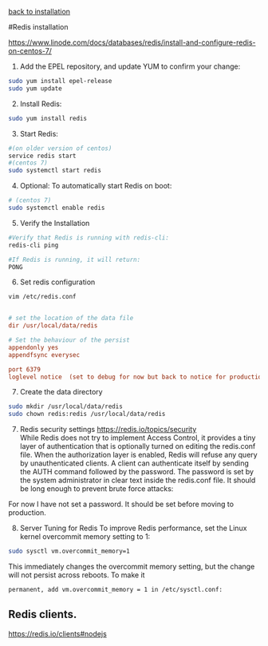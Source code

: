 [back to installation](https://github.com/kwantu/platformconfiguration/wiki/Installation)

#Redis installation

https://www.linode.com/docs/databases/redis/install-and-configure-redis-on-centos-7/

1. Add the EPEL repository, and update YUM to confirm your change:

```bash
sudo yum install epel-release
sudo yum update
```

2. Install Redis:
```bash
sudo yum install redis
```

3. Start Redis:
```bash
#(on older version of centos)
service redis start 
#(centos 7)
sudo systemctl start redis 
```
4. Optional: To automatically start Redis on boot:
```bash
# (centos 7)
sudo systemctl enable redis
```
5. Verify the Installation
```bash
#Verify that Redis is running with redis-cli:
redis-cli ping

#If Redis is running, it will return:
PONG
```
6. Set redis configuration

```bash
vim /etc/redis.conf
```
```ini

# set the location of the data file
dir /usr/local/data/redis

# Set the behaviour of the persist
appendonly yes
appendfsync everysec

port 6379
loglevel notice  (set to debug for now but back to notice for production)
```
7. Create the data directory

```bash
sudo mkdir /usr/local/data/redis
sudo chown redis:redis /usr/local/data/redis
```


7. Redis security settings
https://redis.io/topics/security <br>
While Redis does not try to implement Access Control, it provides a tiny layer of authentication that is optionally turned on editing the redis.conf file. When the authorization layer is enabled, Redis will refuse any query by unauthenticated clients. A client can authenticate itself by sending the AUTH command followed by the password. The password is set by the system administrator in clear text inside the redis.conf file. It should be long enough to prevent brute force attacks:

For now I have not set a password. It should be set before moving to production.

8. Server Tuning for Redis
To improve Redis performance, set the Linux kernel overcommit memory setting to 1:
```bash
sudo sysctl vm.overcommit_memory=1
```
This immediately changes the overcommit memory setting, but the change will not persist across reboots. To make it 
```bash
permanent, add vm.overcommit_memory = 1 in /etc/sysctl.conf:
```
## Redis clients. 
https://redis.io/clients#nodejs
